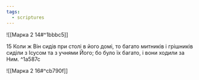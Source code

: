 ```yaml
---
tags:
  - scriptures
---
```


![[Марка 2 14#^1bbbc5]]

15 Коли ж Він сидів при столі в його домі, то багато митників і грішників сиділи з Ісусом та з учнями Його; бо було їх багато, і вони ходили за Ним. ^1a587c

![[Марка 2 16#^cb790f]]